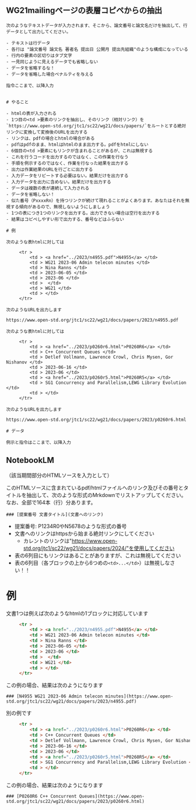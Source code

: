 ## WG21mailingページの表層コピペからの抽出

```
次のようなテキストデータが入力されます、そこから、論文番号と論文名だけを抽出して、行データとして出力してください。

- テキストは行データ
- 各行は "論文番号 論文名 著者名 提出日 公開月 提出先組織"のような構成になっている
- 行内の要素の区切りはタブ文字
- 一見同じように見えるデータでも省略しない
- データを省略するな！
- データを省略した場合ペナルティを与える

指令ここまで、以降入力


```

```
# やること

- htmlの表が入力される
- 1つ目の<td >要素のリンクを抽出し、そのリンク（相対リンク）を`https://www.open-std.org/jtc1/sc22/wg21/docs/papers/`をルートとする絶対リンクに変換して変換後のURLを出力する
- リンクは、pdfの場合とhtmlの場合がある
- pdfはpdfのまま、htmlはhtmlのまま出力する。pdfをhtmlにしない
- 6個目の<td >要素にもリンクが含まれることがあるが、これは無視する
- これを行うコードを出力するのではなく、この作業を行なう
- 手順を例示するのではなく、作業を行なった結果を出力する
- 出力は作業結果のURLを行ごとに出力する
- 入力データをリピートする必要はない。結果だけを出力する
- 入力データを出力に含めない。結果だけを出力する
- データは複数の表が連続して入力される
- データを省略しない！
- 似た番号（PxxxxRn）を持つリンクが続けて現れることがよくあります。あなたはそれを無視する傾向があるので、無視しないようにしましょう
- 1つの表につき1つのリンクを出力する。出力できない場合は空行を出力する
- 結果はコピペしやすい形で出力する、番号などはふらない

# 例

次のような表htmlに対しては

 	 <tr > 
	 	 <td > <a href="../2023/n4955.pdf">N4955</a> </td>
	 	 <td > WG21 2023-06 Admin telecon minutes </td>
	 	 <td > Nina Ranns </td>
	 	 <td > 2023-06-05 </td>
	 	 <td > 2023-06 </td>
	 	 <td >  </td>
	 	 <td > WG21 </td>
	 	 <td > </td>
	 </tr>

次のようなURLを出力します

https://www.open-std.org/jtc1/sc22/wg21/docs/papers/2023/n4955.pdf

次のような表htmlに対しては

	 <tr > 
	 	 <td > <a href="../2023/p0260r6.html">P0260R6</a> </td>
	 	 <td > C++ Concurrent Queues </td>
	 	 <td > Detlef Vollmann, Lawrence Crowl, Chris Mysen, Gor Nishanov </td>
	 	 <td > 2023-06-16 </td>
	 	 <td > 2023-06 </td>
	 	 <td > <a href="../2023/p0260r5.html">P0260R5</a> </td>
	 	 <td > SG1 Concurrency and Parallelism,LEWG Library Evolution </td>
	 	 <td > </td>
	 </tr>

次のようなURLを出力します

https://www.open-std.org/jtc1/sc22/wg21/docs/papers/2023/p0260r6.html

# データ

例示と指令はここまで、以降入力

```


## NotebookLM

（該当期間部分のHTMLソースを入力として）

このHTMLソースに含まれているpdf/htmlファイルへのリンク及びその番号とタイトルを抽出して、次のような形式のMrkdownでリストアップしてください。なお、全部で164本（行）分あります。

```
### [提案番号 文書タイトル](文書へのリンク)
```

- 提案番号: P1234R0やN5678のような形式の番号
- 文書へのリンクはhttpsから始まる絶対リンクにしてください
    - カレントのリンクは"https://www.open-std.org/jtc1/sc22/wg21/docs/papers/2024/"を使用してください
- 表の6列目にもリンクはあることがありますが、これは無視してください
- 表の6列目（各ブロックの上から6つめの`<td>...</td>`）は無視しなさい！！

# 例

文書1つは例えば次のようなhtmlの1ブロックに対応しています

```html
 	 <tr > 
	 	 <td > <a href="../2023/n4955.pdf">N4955</a> </td>
	 	 <td > WG21 2023-06 Admin telecon minutes </td>
	 	 <td > Nina Ranns </td>
	 	 <td > 2023-06-05 </td>
	 	 <td > 2023-06 </td>
	 	 <td >  </td>
	 	 <td > WG21 </td>
	 	 <td > </td>
	 </tr>
```

この例の場合、結果は次のようになります

```
### [N4955 WG21 2023-06 Admin telecon minutes](https://www.open-std.org/jtc1/sc22/wg21/docs/papers/2023/n4955.pdf)
```

別の例です

```html
	 <tr > 
	 	 <td > <a href="../2023/p0260r6.html">P0260R6</a> </td>
	 	 <td > C++ Concurrent Queues </td>
	 	 <td > Detlef Vollmann, Lawrence Crowl, Chris Mysen, Gor Nishanov </td>
	 	 <td > 2023-06-16 </td>
	 	 <td > 2023-06 </td>
	 	 <td > <a href="../2023/p0260r5.html">P0260R5</a> </td>
	 	 <td > SG1 Concurrency and Parallelism,LEWG Library Evolution </td>
	 	 <td > </td>
	 </tr>
```

この例の場合、結果は次のようになります

```
### [P0260R6 C++ Concurrent Queues](https://www.open-std.org/jtc1/sc22/wg21/docs/papers/2023/p0260r6.html)
```
